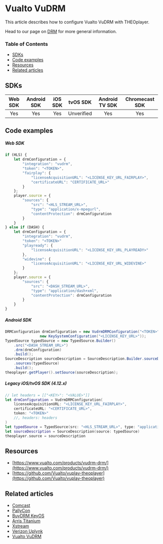 # Vualto VuDRM

This article describes how to configure Vualto VuDRM with THEOplayer.

Head to our page on [DRM](../../how-to-guides/04-drm/00-introduction.md) for more general information.

### Table of Contents

- [SDKs](#sdks)
- [Code examples](#code-examples)
- [Resources](#resources)
- [Related articles](#related-articles)

## SDKs

| Web SDK | Android SDK | iOS SDK |  tvOS SDK  | Android TV SDK | Chromecast SDK |
| :-----: | :---------: | :-----: | :--------: | :------------: | :------------: |
|   Yes   |     Yes     |   Yes   | Unverified |      Yes       |      Yes       |

## Code examples

##### Web SDK

```js
if (HLS) {
    let drmConfiguration = {
        "integration": "vudrm",
        "token": "<TOKEN>",
        "fairplay": {
            "licenseAcquisitionURL": "<LICENSE_KEY_URL_FAIRPLAY>",
            "certificateURL": "CERTIFICATE_URL>"
        }
    };
    player.source = {
        "sources": {
            "src": "<HLS_STREAM_URL>",
            "type": "application/x-mpegurl",
            "contentProtection": drmConfiguration
        }
    }
} else if (DASH) {
    let drmConfiguration = {
        "integration": "vudrm",
        "token": "<TOKEN>"
        "playready": {
            "licenseAcquisitionURL": "<LICENSE_KEY_URL_PLAYREADY>"
        },
        "widevine": {
            "licenseAcquisitionURL": "<LICENSE_KEY_URL_WIDEVINE>"
        }
    };
    player.source = {
        "sources": {
            "src": "<DASH_STREAM_URL>",
            "type": "application/dash+xml",
            "contentProtection": drmConfiguration
        }
    }
}
```

##### Android SDK

```java
DRMConfiguration drmConfiguration = new VudrmDRMConfiguration("<TOKEN>", null,
                new KeySystemConfiguration("<LICENSE_KEY_URL>"));
TypedSource typedSource = new TypedSource.Builder()
    .src("<DASH_STREAM_URL>")
    .drm(drmConfiguration)
    .build();
SourceDescription sourceDescription = SourceDescription.Builder.sourceDescription()
    .sources(typedSource)
    .build();
theoplayer.getPlayer().setSource(sourceDescription);
```

##### Legacy iOS/tvOS SDK (4.12.x)

```swift
// let headers = [["<KEY>": "<VALUE>"]]
let drmConfiguration = VudrmDRMConfiguration(
    licenseAcquisitionURL: "<LICENSE_KEY_URL_FAIRPLAY>",
    certificateURL: "<CERTIFICATE_URL>",
    token: "<TOKEN>"
    //, headers: headers
)
let typedSource = TypedSource(src: "<HLS_STREAM_URL>", type: "application/x-mpegurl", drm: drmConfiguration)
let sourceDescription = SourceDescription(source: typedSource)
theoplayer.source = sourceDescription
```

## Resources

- [https://www.vualto.com/products/vudrm-drm/](https://www.vualto.com/products/vudrm-drm/)
- [https://github.com/Vualto/vuplay-theoplayer](https://github.com/Vualto/vuplay-theoplayer)

## Related articles

- [Comcast](03-comcast.md)
- [PallyCon](15-pallycon.md)
- [BuyDRM KeyOS](01-buydrm-keyos/00-introduction.md)
- [Arris Titanium](01-arris-titanium.md)
- [Xstream](13-xstream.md)
- [Verizon Uplynk](12-verizon-uplynk.md)
- [Vualto VuDRM](11-vualto-vudrm.md)
